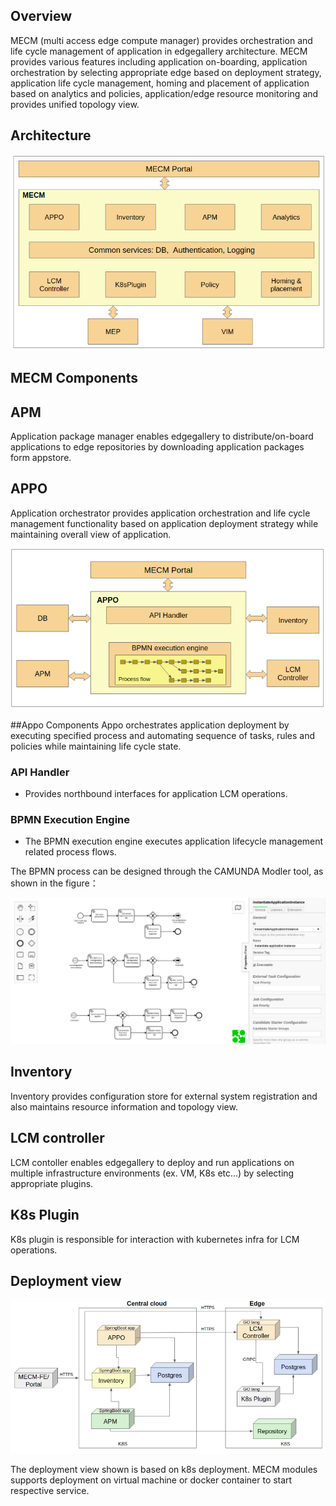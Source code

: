 ## Overview
MECM (multi access edge compute manager) provides orchestration and life cycle management of application in
 edgegallery architecture. MECM provides various features including application on-boarding, application orchestration by selecting
  appropriate edge based on deployment strategy, application life cycle management, homing and placement of application 
  based on analytics and policies, application/edge resource monitoring and provides unified topology view.
 
## Architecture
![.](/uploads/images/2020/0924/mecm-architecture.png "mecm-architecture.png")

## MECM Components
## APM
 Application package manager enables edgegallery to distribute/on-board applications to edge repositories by
  downloading application packages form appstore. 
  
## APPO
 Application orchestrator provides application orchestration and life cycle management functionality based on application
  deployment strategy while maintaining overall view of application.

![.](/uploads/images/2020/0924/mecm_appo_architecture.png "mecm_appo_architecture.png")

##Appo Components
Appo orchestrates application deployment by executing specified process and automating sequence of tasks, rules and
 policies while maintaining life cycle state.
### API Handler

* Provides northbound interfaces for application LCM operations.     

### BPMN Execution Engine

* The BPMN execution engine executes application lifecycle management related process flows.        

The BPMN process can be designed through the CAMUNDA Modler tool, as shown in the figure：

![.](/uploads/images/2020/0924/mecm_appo_process_flow.png "mecm_appo_process_flow.png")

## Inventory
 Inventory provides configuration store for external system registration and also maintains resource information and
  topology view.
## LCM controller
 LCM contoller enables edgegallery to deploy and run applications on multiple infrastructure environments (ex. VM, K8s
  etc...) by selecting appropriate plugins. 
## K8s Plugin
 K8s plugin is responsible for interaction with kubernetes infra for LCM operations. 

## Deployment view
![.](/uploads/images/2020/0924/mecm-deployment-overview.png "mecm-deployment-overview.png")

The deployment view shown is based on k8s deployment. MECM modules supports deployment on virtual
 machine or docker container to start respective service.
